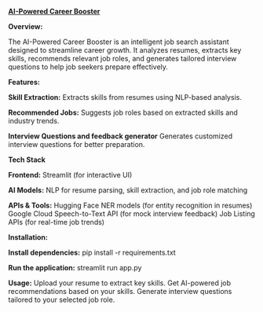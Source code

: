 <u>**AI-Powered Career Booster**</u>

**Overview:**

The AI-Powered Career Booster is an intelligent job search assistant designed to streamline career growth. It analyzes resumes, extracts key skills, recommends relevant job roles, and generates tailored interview questions to help job seekers prepare effectively.

**Features:**

**Skill Extraction:**
Extracts skills from resumes using NLP-based analysis.

**Recommended Jobs:**
Suggests job roles based on extracted skills and industry trends.

**Interview Questions and feedback generator** 
Generates customized interview questions for better preparation.

**Tech Stack**

****Frontend**:**
Streamlit (for interactive UI)

**AI Models:** 
NLP for resume parsing, skill extraction, and job role matching

**APIs & Tools:**
Hugging Face NER models (for entity recognition in resumes)
Google Cloud Speech-to-Text API (for mock interview feedback)
Job Listing APIs (for real-time job trends)


**Installation:**




**Install dependencies:**
pip install -r requirements.txt

**Run the application:**
streamlit run app.py

**Usage:**
Upload your resume to extract key skills.
Get AI-powered job recommendations based on your skills.
Generate interview questions tailored to your selected job role.
